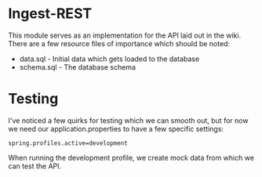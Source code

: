 Ingest-REST
================

This module serves as an implementation for the API laid out in the wiki. There 
are a few resource files of importance which should be noted:

* data.sql - Initial data which gets loaded to the database
* schema.sql - The database schema

Testing
=======

I've noticed a few quirks for testing which we can smooth out, but for now we need
our application.properties to have a few specific settings:
```
spring.profiles.active=development
```

When running the development profile, we create mock data from which we can test
the API. 